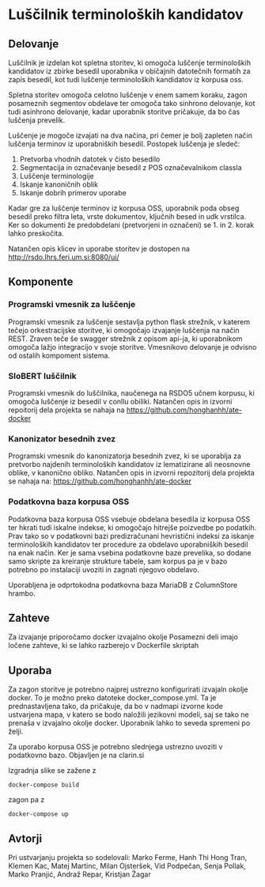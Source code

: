 # Luščilnik terminoloških kandidatov

## Delovanje

Luščilnik je izdelan kot spletna storitev, ki omogoča luščenje terminoloških kandidatov iz zbirke besedil uporabnika v običajnih datotečnih formatih za zapis besedil, kot tudi luščenje terminoloških kandidatov iz korpusa oss.

Spletna storitev omogoča celotno luščenje v enem samem koraku, zagon posameznih segmentov obdelave ter omogoča tako sinhrono delovanje, kot tudi asinhrono delovanje, kadar uporabnik storitve pričakuje, da bo čas luščenja prevelik.

Luščenje je mogoče izvajati na dva načina, pri čemer je bolj zapleten način luščenja terminov iz uporabniških besedil. Postopek luščenja je sledeč:

1. Pretvorba vhodnih datotek v čisto besedilo
2. Segmentacija in označevanje besedil z POS označevalnikom classla
3. Luščenje terminologije
4. Iskanje kanoničnih oblik
5. Iskanje dobrih primerov uporabe

Kadar gre za luščenje terminov iz korpusa OSS, uporabnik poda obseg besedil preko filtra leta, vrste dokumentov, ključnih besed in udk vrstilca. Ker so dokumenti že predobdelani (pretvorjeni in označeni) se 1. in 2. korak lahko preskočita.

Natančen opis klicev in uporabe storitev je dostopen na http://rsdo.lhrs.feri.um.si:8080/ui/

## Komponente

### Programski vmesnik za luščenje 

Programski vmesnik za luščenje sestavlja python flask strežnik, v katerem tečejo orkestracijske storitve, ki omogočajo izvajanje luščenja na način REST. Zraven teče še swagger strežnik z opisom api-ja, ki uporabnikom omogoča lažjo integracijo v svoje storitve. Vmesnikovo delovanje je odvisno od ostalih kompoment sistema.


### SloBERT luščilnik 

Programski vmesnik do luščilnika, naučenega na RSDO5 učnem korpusu, ki omogoča luščenje iz besedil v conllu obiliki.
Natančen opis in izvorni repoitorij dela projekta se nahaja na https://github.com/honghanhh/ate-docker

### Kanonizator besednih zvez 

Programski vmesnik do kanonizatorja besednih zvez, ki se uporablja za pretvorbo najdenih terminoloških kandidatov iz lematizirane ali neosnovne oblike, v kanonično obliko.
Natančen opis in izvorni repozitorij dela projekta se nahaja na: https://github.com/honghanhh/ate-docker

### Podatkovna baza korpusa OSS 

Podatkovna baza korpusa OSS vsebuje obdelana besedila iz korpusa OSS ter hkrati tudi iskalne indekse, ki omogočajo hitrejše poizvedbe po podatkih. Prav tako so v podatkovni bazi predizračunani hevristični indeksi za iskanje terminoloških kandidatov ter procedure za obdelavo uporabniških besedil na enak način. Ker je sama vsebina podatkovne baze prevelika, so dodane samo skripte za kreiranje strukture tabele, sam korpus pa je v bazo potrebno po instalaciji uvoziti in zagnati njegovo obdelavo.

Uporabljena je odprtokodna podatkovna baza MariaDB z ColumnStore hrambo. 

## Zahteve
Za izvajanje priporočamo docker izvajalno okolje
Posamezni deli imajo ločene zahteve, ki se lahko razberejo v Dockerfile skriptah


## Uporaba
Za zagon storitve je potrebno najprej ustrezno konfigurirati izvajaln okolje docker. To je možno preko datoteke docker_compose.yml. Ta je prednastavljena tako, da pričakuje, da bo v nadmapi izvorne kode ustvarjena mapa, v katero se bodo naložili jezikovni modeli, saj se tako ne prenaša v izvajalno okolje docker. Uporabnik lahko to seveda spremeni po želji.

Za uporabo korpusa OSS je potrebno slednjega ustrezno uvoziti v podatkovno bazo. Objavljen je na clarin.si 

Izgradnja slike se zažene z 

```
docker-compose build
```

zagon pa z 

```
docker-compose up
```

## Avtorji

Pri ustvarjanju projekta so sodelovali:
Marko Ferme, Hanh Thi Hong Tran, Klemen Kac, Matej Martinc, Milan Ojsteršek, Vid Podpečan, Senja Pollak, Marko Pranjić, Andraž Repar, Kristjan Žagar
